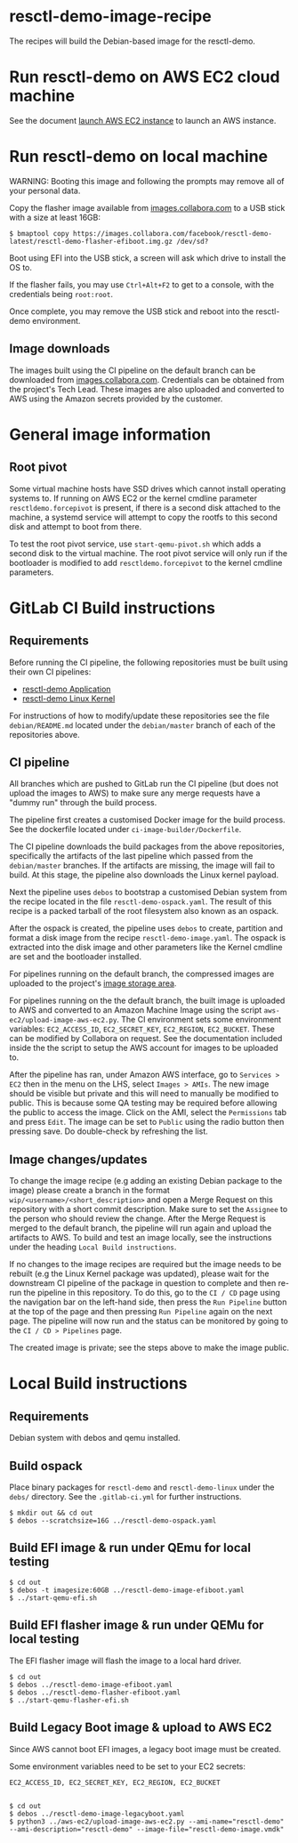 # resctl-demo-image-recipe
The recipes will build the Debian-based image for the resctl-demo.

# Run resctl-demo on AWS EC2 cloud machine
See the document [launch AWS EC2 instance](docs/aws-ec2-create-instance/README.md)
to launch an AWS instance.

# Run resctl-demo on local machine
WARNING: Booting this image and following the prompts may remove all of your personal data.

Copy the flasher image available from [images.collabora.com](https://images.collabora.com/facebook/)
to a USB stick with a size at least 16GB:

    $ bmaptool copy https://images.collabora.com/facebook/resctl-demo-latest/resctl-demo-flasher-efiboot.img.gz /dev/sd?


Boot using EFI into the USB stick, a screen will ask which drive to install the
OS to.

If the flasher fails, you may use `Ctrl+Alt+F2` to get to a console, with the
credentials being `root:root`.

Once complete, you may remove the USB stick and reboot into the resctl-demo
environment.

## Image downloads
The images built using the CI pipeline on the default branch can be downloaded
from [images.collabora.com](https://images.collabora.com/facebook/). Credentials
can be obtained from the project's Tech Lead. These images are also uploaded and
converted to AWS using the Amazon secrets provided by the customer.


# General image information

## Root pivot
Some virtual machine hosts have SSD drives which cannot install operating systems to.
If running on AWS EC2 or the kernel cmdline parameter `resctldemo.forcepivot` is present, if there is a second
disk attached to the machine, a systemd service will attempt to copy the rootfs to this
second disk and attempt to boot from there.

To test the root pivot service, use `start-qemu-pivot.sh` which adds a second disk to the virtual machine.
The root pivot service will only run if the bootloader is modified to add `resctldemo.forcepivot` to the kernel cmdline parameters.




# GitLab CI Build instructions

## Requirements

Before running the CI pipeline, the following repositories must be built using
their own CI pipelines:

 * [resctl-demo Application](https://gitlab.collabora.com/facebook/resctl-demo)
 * [resctl-demo Linux Kernel](https://gitlab.collabora.com/facebook/resctl-demo-linux)

For instructions of how to modify/update these repositories see the file `debian/README.md`
located under the `debian/master` branch of each of the repositories above.


## CI pipeline

All branches which are pushed to GitLab run the CI pipeline (but does not upload
the images to AWS) to make sure any merge requests have a "dummy run" through the
build process.

The pipeline first creates a customised Docker image for the build process. See
the dockerfile located under `ci-image-builder/Dockerfile`.

The CI pipeline downloads the build packages from the above repositories,
specifically the artifacts of the last pipeline which passed from the `debian/master`
branches. If the artifacts are missing, the image will fail to build. At this stage,
the pipeline also downloads the Linux kernel payload.

Next the pipeline uses `debos` to bootstrap a customised Debian system from the
recipe located in the file `resctl-demo-ospack.yaml`. The result of this recipe
is a packed tarball of the root filesystem also known as an ospack.

After the ospack is created, the pipeline uses `debos` to create, partition and
format a disk image from the recipe `resctl-demo-image.yaml`. The ospack is
extracted into the disk image and other parameters like the Kernel cmdline are
set and the bootloader installed.

For pipelines running on the default branch, the compressed images are uploaded
to the project's [image storage area](https://images.collabora.com/facebook/).

For pipelines running on the the default branch, the built image is uploaded
to AWS and converted to an Amazon Machine Image using the script `aws-ec2/upload-image-aws-ec2.py`.
The CI environment sets some environment variables: `EC2_ACCESS_ID`, `EC2_SECRET_KEY`,
`EC2_REGION`, `EC2_BUCKET`. These can be modified by Collabora on request.
See the documentation included inside the the script to setup the AWS account for
images to be uploaded to.

After the pipeline has ran, under Amazon AWS interface, go to `Services > EC2` then
in the menu on the LHS, select `Images > AMIs`. The new image should be visible but
private and this will need to manually be modified to public. This is because
some QA testing may be required before allowing the public to access the image.
Click on the AMI, select the `Permissions` tab and press `Edit`. The image can be
set to `Public` using the radio button then pressing save. Do double-check by
refreshing the list.


## Image changes/updates

To change the image recipe (e.g adding an existing Debian package to the image)
please create a branch in the format `wip/<username>/<short_description>` and open
a Merge Request on this repository with a short commit description. Make sure to
set the `Assignee` to the person who should review the change. After the Merge
Request is merged to the default branch, the pipeline will run again and upload
the artifacts to AWS. To build and test an image locally, see the instructions
under the heading `Local Build instructions`.

If no changes to the image recipes are required but the image needs to be rebuilt
(e.g the Linux Kernel package was updated), please wait for the downstream CI
pipeline of the package in question to complete and then re-run the pipeline in
this repository. To do this, go to the `CI / CD` page using the navigation bar on
the left-hand side, then press the `Run Pipeline` button at the top of the page
and then pressing `Run Pipeline` again on the next page. The pipeline will now
run and the status can be monitored by going to the `CI / CD > Pipelines` page.

The created image is private; see the steps above to make the image public.


# Local Build instructions

## Requirements
Debian system with debos and qemu installed.


## Build ospack

Place binary packages for `resctl-demo` and `resctl-demo-linux` under the `debs/` directory.
See the `.gitlab-ci.yml` for further instructions.

    $ mkdir out && cd out
    $ debos --scratchsize=16G ../resctl-demo-ospack.yaml


## Build EFI image & run under QEmu for local testing

    $ cd out
    $ debos -t imagesize:60GB ../resctl-demo-image-efiboot.yaml
    $ ../start-qemu-efi.sh


## Build EFI flasher image & run under QEMu for local testing

The EFI flasher image will flash the image to a local hard driver.

    $ cd out
    $ debos ../resctl-demo-image-efiboot.yaml
    $ debos ../resctl-demo-flasher-efiboot.yaml
    $ ../start-qemu-flasher-efi.sh


## Build Legacy Boot image & upload to AWS EC2

Since AWS cannot boot EFI images, a legacy boot image must be created.

Some environment variables need to be set to your EC2 secrets:

    EC2_ACCESS_ID, EC2_SECRET_KEY, EC2_REGION, EC2_BUCKET


    $ cd out
    $ debos ../resctl-demo-image-legacyboot.yaml
    $ python3 ../aws-ec2/upload-image-aws-ec2.py --ami-name="resctl-demo" --ami-description="resctl-demo" --image-file="resctl-demo-image.vmdk"

